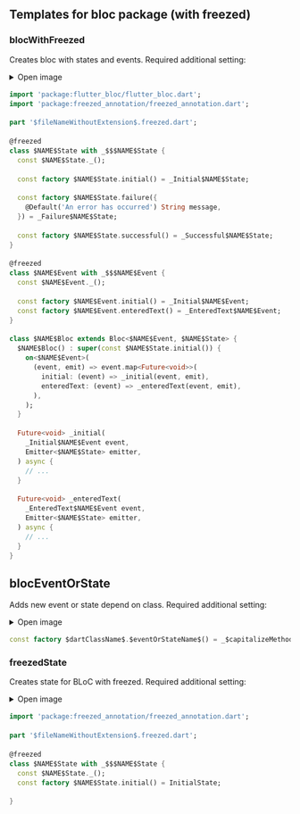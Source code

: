 ## Templates for bloc package (with freezed)

### blocWithFreezed
Creates bloc with states and events. Required additional setting:

<details>
  <summary>Open image</summary>

![img.png](assets/freezed.png)

</details>

```dart
import 'package:flutter_bloc/flutter_bloc.dart';
import 'package:freezed_annotation/freezed_annotation.dart';

part '$fileNameWithoutExtension$.freezed.dart';

@freezed
class $NAME$State with _$$$NAME$State {
  const $NAME$State._();

  const factory $NAME$State.initial() = _Initial$NAME$State;

  const factory $NAME$State.failure({
    @Default('An error has occurred') String message,
  }) = _Failure$NAME$State;

  const factory $NAME$State.successful() = _Successful$NAME$State;
}

@freezed
class $NAME$Event with _$$$NAME$Event {
  const $NAME$Event._();

  const factory $NAME$Event.initial() = _Initial$NAME$Event;
  const factory $NAME$Event.enteredText() = _EnteredText$NAME$Event;
}

class $NAME$Bloc extends Bloc<$NAME$Event, $NAME$State> {
  $NAME$Bloc() : super(const $NAME$State.initial()) {
    on<$NAME$Event>(
      (event, emit) => event.map<Future<void>>(
        initial: (event) => _initial(event, emit),
        enteredText: (event) => _enteredText(event, emit),
      ),
    );
  }

  Future<void> _initial(
    _Initial$NAME$Event event,
    Emitter<$NAME$State> emitter,
  ) async {
    // ...
  }

  Future<void> _enteredText(
    _EnteredText$NAME$Event event,
    Emitter<$NAME$State> emitter,
  ) async {
    // ...
  }
}
```

## blocEventOrState
Adds new event or state depend on class. Required additional setting:

<details>
  <summary>Open image</summary>

![img.png](assets/blocEventOrState.png)

</details>


```dart
const factory $dartClassName$.$eventOrStateName$() = _$capitalizeMethodName$$dartClassName$;
```

### freezedState
Creates state for BLoC with freezed. Required additional setting:

<details>
  <summary>Open image</summary>

![img.png](assets/freezed.png)

</details>


```dart
import 'package:freezed_annotation/freezed_annotation.dart';

part '$fileNameWithoutExtension$.freezed.dart';

@freezed
class $NAME$State with _$$$NAME$State {
  const $NAME$State._();
  const factory $NAME$State.initial() = InitialState;
  
}
```